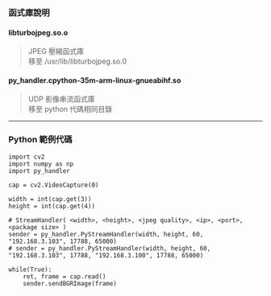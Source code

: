 ### 函式庫說明

#### libturbojpeg.so.o
> JPEG 壓縮函式庫  
> 移至 /usr/lib/libturbojpeg.so.0

#### py_handler.cpython-35m-arm-linux-gnueabihf.so
> UDP 影像串流函式庫  
> 移至 python 代碼相同目錄

---

### Python 範例代碼
```
import cv2
import numpy as np
import py_handler

cap = cv2.VideoCapture(0)

width = int(cap.get(3))
height = int(cap.get(4))

# StreamHandler( <width>, <height>, <jpeg quality>, <ip>, <port>, <package size> )
sender = py_handler.PyStreamHandler(width, height, 60, "192.168.3.103", 17788, 65000)
# sender = py_handler.PyStreamHandler(width, height, 60, "192.168.3.103", 17788, "192.168.3.100", 17788, 65000)

while(True):
    ret, frame = cap.read()
    sender.sendBGRImage(frame)
    
```
